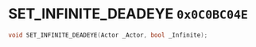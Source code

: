 # SET_INFINITE_DEADEYE `0x0C0BC04E`

```cpp
void SET_INFINITE_DEADEYE(Actor _Actor, bool _Infinite);
```